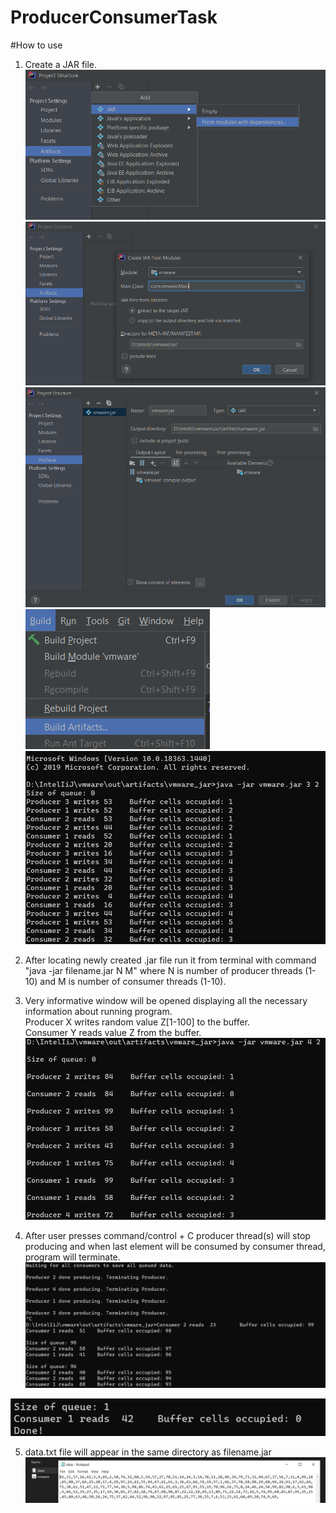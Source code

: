 # ProducerConsumerTask

#How to use

1. Create a JAR file.   
   ![img.png](photosForReadMe/img.png)
   ![img_1.png](photosForReadMe/img_1.png)
   ![img_2.png](photosForReadMe/img_2.png)
   ![img_3.png](photosForReadMe/img_3.png)
   ![img_4.png](photosForReadMe/img_4.png)
   
2. After locating newly created .jar file run it from terminal with command
   "java -jar filename.jar N M" where N is number of producer threads (1-10) and M is number of consumer threads (1-10).
   
3. Very informative window will be opened displaying all the necessary information about running program.  
Producer X writes random value Z[1-100] to the buffer.  
   Consumer Y reads value Z from the buffer.     
![img_6.png](photosForReadMe/img_6.png)
   
4. After user presses command/control + C producer thread(s) will stop producing and when last element will be consumed by consumer thread, program will terminate.
![img_8.png](photosForReadMe/img_8.png)
   
![img_9.png](photosForReadMe/img_9.png)

5. data.txt file will appear in the same directory as filename.jar
![img.png](photosForReadMe/img_10.png)

  
